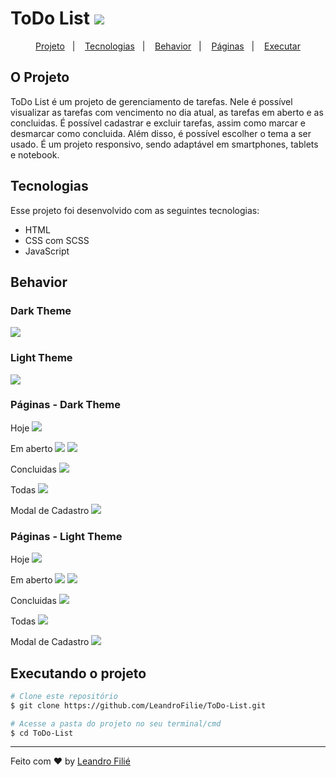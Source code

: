 # ToDo List <img src="./assets/check-circle.svg" />

<p align="center">
  <a href="#o-projeto">Projeto</a>&nbsp;&nbsp;&nbsp;|&nbsp;&nbsp;&nbsp;
  <a href="#tecnologias">Tecnologias</a>&nbsp;&nbsp;&nbsp;|&nbsp;&nbsp;&nbsp;
  <a href="#behavior">Behavior</a>&nbsp;&nbsp;&nbsp;|&nbsp;&nbsp;&nbsp;
  <a href="#behavior">Páginas</a>&nbsp;&nbsp;&nbsp;|&nbsp;&nbsp;&nbsp;
  <a href="#executando-o-projeto">Executar</a>
</p>

## O Projeto
ToDo List é um projeto de gerenciamento de tarefas. Nele é possível visualizar as tarefas com vencimento no dia atual, as tarefas em aberto e as concluidas. É possível cadastrar e excluir tarefas, assim como marcar e desmarcar como concluida. Além disso, é possível escolher o tema a ser usado. É um projeto responsivo, sendo adaptável em smartphones, tablets e notebook.

## Tecnologias

Esse projeto foi desenvolvido com as seguintes tecnologias:

- HTML
- CSS com SCSS
- JavaScript

## Behavior
### Dark Theme
<img src='.github/mockup.png'>

### Light Theme
<img src='.github/mockup-light.png'>

### Páginas - Dark Theme
Hoje
<img src='.github/today-black.png'>

Em aberto
<img src='.github/opened-black.png'>
<img src='.github/opened_toast-black.png'>

Concluidas
<img src='.github/completed-dark.png'>

Todas
<img src='.github/all_black.png'>

Modal de Cadastro
<img src='.github/modal_black.png'>

### Páginas - Light Theme
Hoje
<img src='.github/today.png'>

Em aberto
<img src='.github/opened.png'>
<img src='.github/opened_toast.png'>

Concluidas
<img src='.github/completed.png'>

Todas
<img src='.github/all.png'>

Modal de Cadastro
<img src='.github/modal.png'>

## Executando o projeto

```bash
# Clone este repositório
$ git clone https://github.com/LeandroFilie/ToDo-List.git

# Acesse a pasta do projeto no seu terminal/cmd
$ cd ToDo-List
```

---

Feito com :heart: by [Leandro Filié](https://github.com/LeandroFilie)

